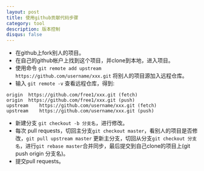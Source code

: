 ```yaml
---
layout: post
title: 使用github贡献代码步骤
category: tool
description: 版本控制
disqus: false
---
```


* 在github上fork别人的项目。
* 在自己的github帐户上找到这个项目，并clone到本地，进入项目。
* 使用命令 `git remote add upstream https://github.com/username/xxx.git` 将别人的项目源加入远程仓库。
* 输入 `git remote -v` 查看远程仓库，得到:

```
origin	https://github.com/free1/xxx.git (fetch)
origin	https://github.com/free1/xxx.git (push)
upstream	https://github.com/username/xxx.git (fetch)
upstream	https://github.com/username/xxx.git (push)
```

* 新建分支  `git checkout -b 分支名`，进行修改。
* 每次 pull requests，切回主分支`git checkout master`，看别人的项目是否修改，`git pull upstream master` 更新主分支，切回从分支`git checkout 分支名`，进行`git rebase master`合并同步，最后提交到自己clone的项目上(git push origin 分支名)。
* 提交pull requests。